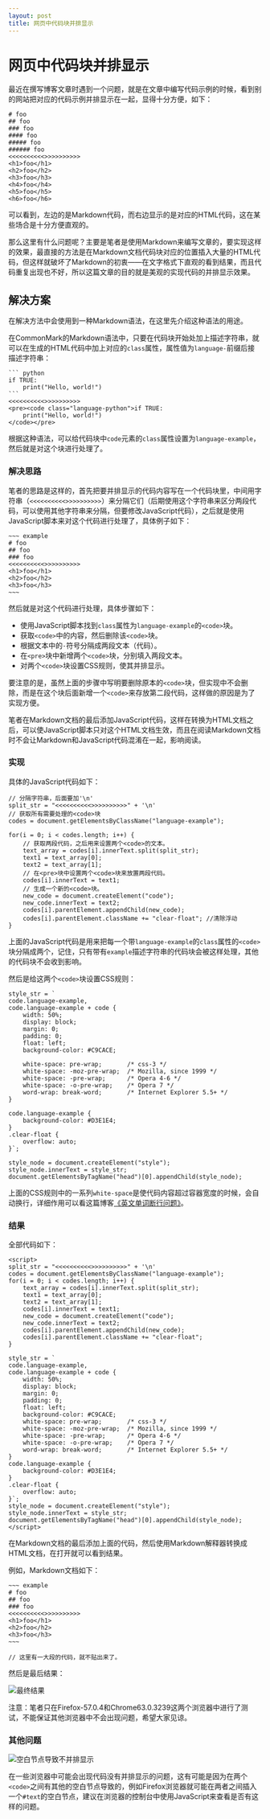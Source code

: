 ```yaml
---
layout: post
title: 网页中代码块并排显示
---
```


# 网页中代码块并排显示

最近在撰写博客文章时遇到一个问题，就是在文章中编写代码示例的时候，看到别的网站把对应的代码示例并排显示在一起，显得十分方便，如下：

~~~ example
# foo
## foo
### foo
#### foo
##### foo
###### foo
<<<<<<<<<<>>>>>>>>>>
<h1>foo</h1>
<h2>foo</h2>
<h3>foo</h3>
<h4>foo</h4>
<h5>foo</h5>
<h6>foo</h6>
~~~

可以看到，左边的是Markdown代码，而右边显示的是对应的HTML代码，这在某些场合是十分方便直观的。

那么这里有什么问题呢？主要是笔者是使用Markdown来编写文章的，要实现这样的效果，最直接的方法是在Markdown文档代码块对应的位置插入大量的HTML代码，但这样就破坏了Markdown的初衷——在文字格式下直观的看到结果，而且代码重复出现也不好，所以这篇文章的目的就是美观的实现代码的并排显示效果。

## 解决方案

在解决方法中会使用到一种Markdown语法，在这里先介绍这种语法的用途。

在CommonMark的Markdown语法中，只要在代码块开始处加上描述字符串，就可以在生成的HTML代码中加上对应的`class`属性，属性值为`language-`前缀后接描述字符串：

~~~~~~~~~~~ example
``` python
if TRUE:
    print("Hello, world!")
```
<<<<<<<<<<>>>>>>>>>>
<pre><code class="language-python">if TRUE:
    print("Hello, world!")
</code></pre>
~~~~~~~~~~~

根据这种语法，可以给代码块中`code`元素的`class`属性设置为`language-example`，然后就是对这个块进行处理了。

### 解决思路

笔者的思路是这样的，首先把要并排显示的代码内容写在一个代码块里，中间用字符串（`<<<<<<<<<<>>>>>>>>>>`）来分隔它们（后期使用这个字符串来区分两段代码，可以使用其他字符串来分隔，但要修改JavaScript代码），之后就是使用JavaScript脚本来对这个代码进行处理了，具体例子如下：

```
~~~ example
# foo
## foo
### foo
<<<<<<<<<<>>>>>>>>>>
<h1>foo</h1>
<h2>foo</h2>
<h3>foo</h3>
~~~
```

然后就是对这个代码进行处理，具体步骤如下：

+ 使用JavaScript脚本找到`class`属性为`language-example`的`<code>`块。
+ 获取`<code>`中的内容，然后删除该`<code>`块。
+ 根据文本中的`·`符号分隔成两段文本（代码）。
+ 在`<pre>`块中新增两个`<code>`块，分别填入两段文本。
+ 对两个`<code>`块设置CSS规则，使其并排显示。

要注意的是，虽然上面的步骤中写明要删除原本的`<code>`块，但实现中不会删除，而是在这个块后面新增一个`<code>`来存放第二段代码，这样做的原因是为了实现方便。

笔者在Markdown文档的最后添加JavaScript代码，这样在转换为HTML文档之后，可以使JavaScript脚本只对这个HTML文档生效，而且在阅读Markdown文档时不会让Markdown和JavaScript代码混淆在一起，影响阅读。

### 实现

具体的JavaScript代码如下：

```
// 分隔字符串，后面要加'\n'
split_str = "<<<<<<<<<<>>>>>>>>>>" + '\n'
// 获取所有需要处理的<code>块
codes = document.getElementsByClassName("language-example");

for(i = 0; i < codes.length; i++) {
    // 获取两段代码，之后用来设置两个<code>的文本。
    text_array = codes[i].innerText.split(split_str);
    text1 = text_array[0];
    text2 = text_array[1];
    // 在<pre>块中设置两个<code>块来放置两段代码。
    codes[i].innerText = text1;
    // 生成一个新的<code>块。
    new_code = document.createElement("code");
    new_code.innerText = text2;
    codes[i].parentElement.appendChild(new_code);
    codes[i].parentElement.className += "clear-float"; //清除浮动
}
```

上面的JavaScript代码是用来把每一个带`language-example`的`class`属性的`<code>`块分隔成两个，记住，只有带有`example`描述字符串的代码块会被这样处理，其他的代码块不会收到影响。

然后是给这两个`<code>`块设置CSS规则：

```
style_str = `
code.language-example,
code.language-example + code {
    width: 50%;
    display: block;
    margin: 0;
    padding: 0;
    float: left;
    background-color: #C9CACE;

    white-space: pre-wrap;       /* css-3 */
    white-space: -moz-pre-wrap;  /* Mozilla, since 1999 */
    white-space: -pre-wrap;      /* Opera 4-6 */
    white-space: -o-pre-wrap;    /* Opera 7 */
    word-wrap: break-word;       /* Internet Explorer 5.5+ */
}

code.language-example {
    background-color: #D3E1E4;
}
.clear-float {
    overflow: auto;
}`;

style_node = document.createElement("style");
style_node.innerText = style_str;
document.getElementsByTagName("head")[0].appendChild(style_node);
```

上面的CSS规则中的一系列`white-space`是使代码内容超过容器宽度的时候，会自动换行，详细作用可以看这篇博客[《英文单词断行问题》]。

### 结果

全部代码如下：

```
<script>
split_str = "<<<<<<<<<<>>>>>>>>>>" + '\n'
codes = document.getElementsByClassName("language-example");
for(i = 0; i < codes.length; i++) {
    text_array = codes[i].innerText.split(split_str);
    text1 = text_array[0];
    text2 = text_array[1];
    codes[i].innerText = text1;
    new_code = document.createElement("code");
    new_code.innerText = text2;
    codes[i].parentElement.appendChild(new_code);
    codes[i].parentElement.className += "clear-float";
}

style_str = `
code.language-example,
code.language-example + code {
    width: 50%;
    display: block;
    margin: 0;
    padding: 0;
    float: left;
    background-color: #C9CACE;
    white-space: pre-wrap;       /* css-3 */
    white-space: -moz-pre-wrap;  /* Mozilla, since 1999 */
    white-space: -pre-wrap;      /* Opera 4-6 */
    white-space: -o-pre-wrap;    /* Opera 7 */
    word-wrap: break-word;       /* Internet Explorer 5.5+ */
}
code.language-example {
    background-color: #D3E1E4;
}
.clear-float {
    overflow: auto;
}`;
style_node = document.createElement("style");
style_node.innerText = style_str;
document.getElementsByTagName("head")[0].appendChild(style_node);
</script>
```

在Markdown文档的最后添加上面的代码，然后使用Markdown解释器转换成HTML文档，在打开就可以看到结果。

例如，Markdown文档如下：

```
~~~ example
# foo
## foo
### foo
<<<<<<<<<<>>>>>>>>>>
<h1>foo</h1>
<h2>foo</h2>
<h3>foo</h3>
~~~

// 这里有一大段的代码，就不贴出来了。
```

然后是最后结果：

![最终结果]

注意：笔者只在Firefox-57.0.4和Chrome63.0.3239这两个浏览器中进行了测试，不能保证其他浏览器中不会出现问题，希望大家见谅。

### 其他问题

![空白节点导致不并排显示]

在一些浏览器中可能会出现代码没有并排显示的问题，这有可能是因为在两个`<code>`之间有其他的空白节点导致的，例如Firefox浏览器就可能在两者之间插入一个`#text`的空白节点，建议在浏览器的控制台中使用JavaScript来查看是否有这样的问题。





<!--------------- 链接 --------------->

[《英文单词断行问题》]: https://blog.brain1981.com/706.html

[最终结果]: https://i.loli.net/2018/01/24/5a67fcd63dff9.jpg "最终结果"

[空白节点导致不并排显示]: https://i.loli.net/2018/01/24/5a67fc92478a8.jpg "空白节点导致不并排显示"

<!--------------- 脚本 --------------->

<script>
split_str = "<<<<<<<<<<>>>>>>>>>>" + '\n'
codes = document.getElementsByClassName("language-example");
for(i = 0; i < codes.length; i++) {
    text_array = codes[i].innerText.split(split_str);
    text1 = text_array[0];
    text2 = text_array[1];
    codes[i].innerText = text1;
    new_code = document.createElement("code");
    new_code.innerText = text2;
    codes[i].parentElement.appendChild(new_code);
    codes[i].parentElement.className += "clear-float";
}

style_str = `
code.language-example,
code.language-example + code {
    width: 50%;
    display: block;
    margin: 0;
    padding: 0;
    float: left;
    background-color: #C9CACE;
    white-space: pre-wrap;       /* css-3 */
    white-space: -moz-pre-wrap;  /* Mozilla, since 1999 */
    white-space: -pre-wrap;      /* Opera 4-6 */
    white-space: -o-pre-wrap;    /* Opera 7 */
    word-wrap: break-word;       /* Internet Explorer 5.5+ */
}
code.language-example {
    background-color: #D3E1E4;
}
.clear-float {
    overflow: auto;
}`;
style_node = document.createElement("style");
style_node.innerText = style_str;
document.getElementsByTagName("head")[0].appendChild(style_node);
</script>
